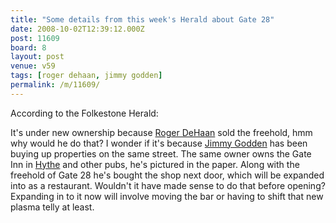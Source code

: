 ```yaml
---
title: "Some details from this week's Herald about Gate 28"
date: 2008-10-02T12:39:12.000Z
post: 11609
board: 8
layout: post
venue: v59
tags: [roger dehaan, jimmy godden]
permalink: /m/11609/
---
```

According to the Folkestone Herald:

It's under new ownership because <a href="/wiki/roger+dehaan">Roger DeHaan</a> sold the freehold, hmm why would he do that? I wonder if it's because <a href="/wiki/jimmy+godden">Jimmy Godden</a> has been buying up properties on the same street.
The same owner owns the Gate Inn in <a href="/wiki/hythe">Hythe</a> and other pubs, he's pictured in the paper.
Along with the freehold of Gate 28 he's bought the shop next door, which will be expanded into as a restaurant. Wouldn't it have made sense to do that before opening? Expanding in to it now will involve moving the bar or having to shift that new plasma telly at least.
